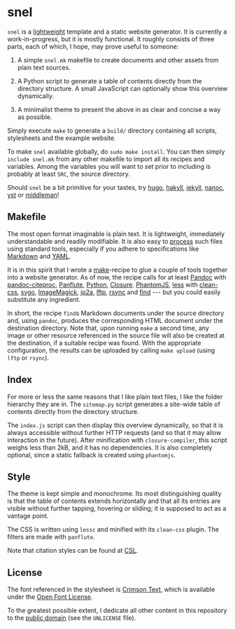 snel
==============================================================================

`snel` is a [lightweight](http://idlewords.com/talks/website_obesity.htm) 
template and a static website generator. It is currently a work-in-progress, 
but it is mostly functional. It roughly consists of three parts, each of 
which, I hope, may prove useful to someone:

1.  A simple `snel.mk` makefile to create documents and other assets from 
    plain text sources.

2.  A Python script to generate a table of contents directly from the 
    directory structure. A small JavaScript can optionally show this overview 
    dynamically. 

3.  A minimalist theme to present the above in as clear and concise a way as 
    possible.

Simply execute `make` to generate a `build/` directory containing all scripts, 
stylesheets and the example website. 

To make `snel` available globally, do `sudo make install`. You can then simply 
`include snel.mk` from any other makefile to import all its recipes and 
variables. Among the variables you will want to set prior to including is 
probably at least `SRC`, the source directory.

Should `snel` be a bit primitive for your tastes, try 
[hugo](http://gohugo.io/), [hakyll](https://jaspervdj.be/hakyll/about.html),
[jekyll](http://jekyllrb.com/), [nanoc](https://nanoc.ws/), 
[yst](https://github.com/jgm/yst) or [middleman](https://middlemanapp.com/)!



Makefile
------------------------------------------------------------------------------

The most open format imaginable is plain text. It is lightweight, immediately 
understandable and readily modifiable. It is also easy to 
[process](https://en.wikipedia.org/wiki/Unix_philosophy) such files using 
standard tools, especially if you adhere to specifications like 
[Markdown](http://commonmark.org/help/) and [YAML](http://www.yaml.org/spec/).

It is in this spirit that I wrote a 
[make](https://www.gnu.org/software/make)-recipe to glue a couple of tools 
together into a website generator. As of now, the recipe calls for at least
[Pandoc](http://pandoc.org/) with 
[pandoc-citeproc](https://github.com/jgm/pandoc-citeproc),
[Panflute](https://github.com/sergiocorreia/panflute),
[Python](https://www.python.org/),
[Closure](https://developers.google.com/closure/compiler/).
[PhantomJS](https://phantomjs.org),
[less](http://lesscss.org/) with 
[clean-css](https://github.com/less/less-plugin-clean-css),
[svgo](https://github.com/svg/svgo),
[ImageMagick](http://www.imagemagick.org/),
[jp2a](https://csl.name/jp2a/),
[lftp](http://lftp.yar.ru/),
[rsync](https://rsync.samba.org/) and
[find](https://www.gnu.org/software/findutils/) --- but you could easily 
substitute any ingredient.

In short, the recipe `find`s Markdown documents under the source directory 
and, using `pandoc`, produces the corresponding HTML document under the 
destination directory. Note that, upon running `make` a second time, any image 
or other resource referenced in the source file will also be created at the 
destination, if a suitable recipe was found. With the appropriate 
configuration, the results can be uploaded by calling `make upload` (using 
`lftp` or `rsync`).



Index
------------------------------------------------------------------------------

For more or less the same reasons that I like plain text files, I like the 
folder hierarchy they are in. The `sitemap.py` script generates a site-wide 
table of contents directly from the directory structure.

The `index.js` script can then display this overview dynamically, so that it 
is always accessible without further HTTP requests (and so that it may allow 
interaction in the future). After minification with `closure-compiler`, this 
script weighs less than 2kB, and it has no dependencies. It is also completely 
optional, since a static fallback is created using `phantomjs`.



Style
------------------------------------------------------------------------------

The theme is kept simple and monochrome. Its most distinguishing quality is 
that the table of contents extends horizontally and that all its entries are 
visible without further tapping, hovering or sliding; it is supposed to act as 
a vantage point.

The CSS is written using `lessc` and minified with its `clean-css` plugin. The 
filters are made with `panflute`.

Note that citation styles can be found at
[CSL](https://github.com/citation-style-language/styles).



License
------------------------------------------------------------------------------

The font referenced in the stylesheet is [Crimson
Text](https://github.com/skosch/Crimson), which is available under the
[Open Font License](http://scripts.sil.org/cms/scripts/page.php?id=OFL).

To the greatest possible extent, I dedicate all other content in this
repository to the [public domain](https://unlicense.org/) (see the
`UNLICENSE` file).

